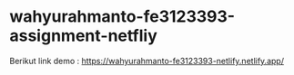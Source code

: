 # wahyurahmanto-fe3123393-assignment-netfliy

Berikut link demo : https://wahyurahmanto-fe3123393-netlify.netlify.app/
